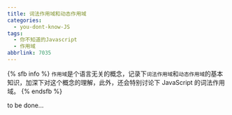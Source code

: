 ```yaml
---
title: 词法作用域和动态作用域
categories:
  - you-dont-know-JS
tags:
  - 你不知道的Javascript
  - 作用域
abbrlink: 7035
---
```


{% sfb info %}
`作用域`是个语言无关的概念，记录下`词法作用域`和`动态作用域`的基本知识，加深下对这个概念的理解，此外，还会特别讨论下 JavaScript 的词法作用域。
{% endsfb %}

<!--more-->

to be done...